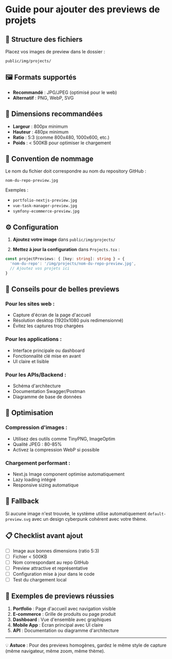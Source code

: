 # Guide pour ajouter des previews de projets

## 📁 Structure des fichiers

Placez vos images de preview dans le dossier :
```
public/img/projects/
```

## 🖼️ Formats supportés

- **Recommandé** : JPG/JPEG (optimisé pour le web)
- **Alternatif** : PNG, WebP, SVG

## 📏 Dimensions recommandées

- **Largeur** : 800px minimum
- **Hauteur** : 480px minimum  
- **Ratio** : 5:3 (comme 800x480, 1000x600, etc.)
- **Poids** : < 500KB pour optimiser le chargement

## 📝 Convention de nommage

Le nom du fichier doit correspondre au nom du repository GitHub :
```
nom-du-repo-preview.jpg
```

Exemples :
- `portfolio-nextjs-preview.jpg`
- `vue-task-manager-preview.jpg`
- `symfony-ecommerce-preview.jpg`

## ⚙️ Configuration

1. **Ajoutez votre image** dans `public/img/projects/`

2. **Mettez à jour la configuration** dans `Projects.tsx` :
```typescript
const projectPreviews: { [key: string]: string } = {
  'nom-du-repo': '/img/projects/nom-du-repo-preview.jpg',
  // Ajoutez vos projets ici
}
```

## 🎨 Conseils pour de belles previews

### Pour les sites web :
- Capture d'écran de la page d'accueil
- Résolution desktop (1920x1080 puis redimensionné)
- Évitez les captures trop chargées

### Pour les applications :
- Interface principale ou dashboard
- Fonctionnalité clé mise en avant
- UI claire et lisible

### Pour les APIs/Backend :
- Schéma d'architecture
- Documentation Swagger/Postman
- Diagramme de base de données

## 🔧 Optimisation

### Compression d'images :
- Utilisez des outils comme TinyPNG, ImageOptim
- Qualité JPEG : 80-85%
- Activez la compression WebP si possible

### Chargement performant :
- Next.js Image component optimise automatiquement
- Lazy loading intégré
- Responsive sizing automatique

## 🎯 Fallback

Si aucune image n'est trouvée, le système utilise automatiquement `default-preview.svg` avec un design cyberpunk cohérent avec votre thème.

## 📋 Checklist avant ajout

- [ ] Image aux bonnes dimensions (ratio 5:3)
- [ ] Fichier < 500KB
- [ ] Nom correspondant au repo GitHub
- [ ] Preview attractive et représentative
- [ ] Configuration mise à jour dans le code
- [ ] Test du chargement local

## 🚀 Exemples de previews réussies

1. **Portfolio** : Page d'accueil avec navigation visible
2. **E-commerce** : Grille de produits ou page produit
3. **Dashboard** : Vue d'ensemble avec graphiques
4. **Mobile App** : Écran principal avec UI claire
5. **API** : Documentation ou diagramme d'architecture

---

💡 **Astuce** : Pour des previews homogènes, gardez le même style de capture (même navigateur, même zoom, même thème).
